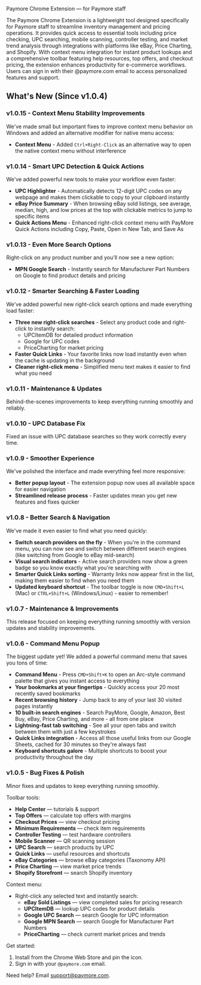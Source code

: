 Paymore Chrome Extension — for Paymore staff

The Paymore Chrome Extension is a lightweight tool designed specifically for Paymore staff to streamline inventory management and pricing operations. It provides quick access to essential tools including price checking, UPC searching, mobile scanning, controller testing, and market trend analysis through integrations with platforms like eBay, Price Charting, and Shopify. With context menu integration for instant product lookups and a comprehensive toolbar featuring help resources, top offers, and checkout pricing, the extension enhances productivity for e-commerce workflows. Users can sign in with their @paymore.com email to access personalized features and support.

## What's New (Since v1.0.4)

### v1.0.15 - Context Menu Stability Improvements

We've made small but important fixes to improve context menu behavior on Windows and added an alternative modifier for native menu access:

- **Context Menu** - Added `Ctrl+Right-Click` as an alternative way to open the native context menu without interference

### v1.0.14 - Smart UPC Detection & Quick Actions

We've added powerful new tools to make your workflow even faster:

- **UPC Highlighter** - Automatically detects 12-digit UPC codes on any webpage and makes them clickable to copy to your clipboard instantly
- **eBay Price Summary** - When browsing eBay sold listings, see average, median, high, and low prices at the top with clickable metrics to jump to specific items
- **Quick Actions Menu** - Enhanced right-click context menu with PayMore Quick Actions including Copy, Paste, Open in New Tab, and Save As

### v1.0.13 - Even More Search Options

Right-click on any product number and you'll now see a new option:

- **MPN Google Search** - Instantly search for Manufacturer Part Numbers on Google to find product details and pricing

### v1.0.12 - Smarter Searching & Faster Loading

We've added powerful new right-click search options and made everything load faster:

- **Three new right-click searches** - Select any product code and right-click to instantly search:
  - UPCItemDB for detailed product information
  - Google for UPC codes
  - PriceCharting for market pricing
- **Faster Quick Links** - Your favorite links now load instantly even when the cache is updating in the background
- **Cleaner right-click menu** - Simplified menu text makes it easier to find what you need

### v1.0.11 - Maintenance & Updates

Behind-the-scenes improvements to keep everything running smoothly and reliably.

### v1.0.10 - UPC Database Fix

Fixed an issue with UPC database searches so they work correctly every time.

### v1.0.9 - Smoother Experience

We've polished the interface and made everything feel more responsive:

- **Better popup layout** - The extension popup now uses all available space for easier navigation
- **Streamlined release process** - Faster updates mean you get new features and fixes quicker

### v1.0.8 - Better Search & Navigation

We've made it even easier to find what you need quickly:

- **Switch search providers on the fly** - When you're in the command menu, you can now see and switch between different search engines (like switching from Google to eBay mid-search)
- **Visual search indicators** - Active search providers now show a green badge so you know exactly what you're searching with
- **Smarter Quick Links sorting** - Warranty links now appear first in the list, making them easier to find when you need them
- **Updated keyboard shortcut** - The toolbar toggle is now `CMD+Shift+L` (Mac) or `CTRL+Shift+L` (Windows/Linux) - easier to remember!

### v1.0.7 - Maintenance & Improvements

This release focused on keeping everything running smoothly with version updates and stability improvements.

### v1.0.6 - Command Menu Popup

The biggest update yet! We added a powerful command menu that saves you tons of time:

- **Command Menu** - Press `CMD+Shift+K` to open an Arc-style command palette that gives you instant access to everything
- **Your bookmarks at your fingertips** - Quickly access your 20 most recently saved bookmarks
- **Recent browsing history** - Jump back to any of your last 30 visited pages instantly
- **10 built-in search engines** - Search PayMore, Google, Amazon, Best Buy, eBay, Price Charting, and more - all from one place
- **Lightning-fast tab switching** - See all your open tabs and switch between them with just a few keystrokes
- **Quick Links integration** - Access all those useful links from our Google Sheets, cached for 30 minutes so they're always fast
- **Keyboard shortcuts galore** - Multiple shortcuts to boost your productivity throughout the day

### v1.0.5 - Bug Fixes & Polish

Minor fixes and updates to keep everything running smoothly.

Toolbar tools:

- **Help Center** — tutorials & support
- **Top Offers** — calculate top offers with margins
- **Checkout Prices** — view checkout pricing
- **Minimum Requirements** — check item requirements
- **Controller Testing** — test hardware controllers
- **Mobile Scanner** — QR scanning session
- **UPC Search** — search products by UPC
- **Quick Links** — useful resources and shortcuts
- **eBay Categories** — browse eBay categories (Taxonomy API)
- **Price Charting** — view market price trends
- **Shopify Storefront** — search Shopify inventory

Context menu:

- Right-click any selected text and instantly search:
  - **eBay Sold Listings** — view completed sales for pricing research
  - **UPCItemDB** — lookup UPC codes for product details
  - **Google UPC Search** — search Google for UPC information
  - **Google MPN Search** — search Google for Manufacturer Part Numbers
  - **PriceCharting** — check current market prices and trends

Get started:

1. Install from the Chrome Web Store and pin the icon.
2. Sign in with your `@paymore.com` email.

Need help? Email support@paymore.com.
